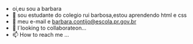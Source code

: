 - oi,eu sou a barbara 
- 👀 sou estudante do colegio rui barbosa,estou aprendendo html e css
- 🌱 meu e-mail e barbara.contijo@escola.pr.gov.br
- 💞️ I´looking to collaborateon...
- 📫 How to reach me ...

<!---
contijobarbara/contijobarbara is a ✨ special ✨ repository because its `README.md` (this file) appears on your GitHub profile.
You can click the Preview link to take a look at your changes.
--->
